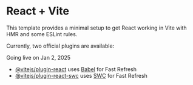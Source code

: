 # React + Vite

This template provides a minimal setup to get React working in Vite with HMR and some ESLint rules.

Currently, two official plugins are available:

Going live on Jan 2, 2025


- [@vitejs/plugin-react](https://github.com/vitejs/vite-plugin-react/blob/main/packages/plugin-react/README.md) uses [Babel](https://babeljs.io/) for Fast Refresh
- [@vitejs/plugin-react-swc](https://github.com/vitejs/vite-plugin-react-swc) uses [SWC](https://swc.rs/) for Fast Refresh

